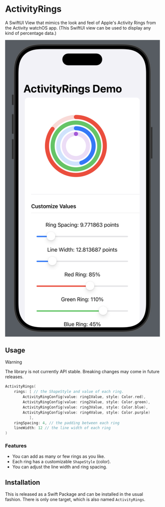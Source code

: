 # ActivityRings

A SwiftUI View that mimics the look and feel of Apple's Activity Rings from the Activity watchOS app. (This SwiftUI view can be used to display any kind of percentage data.)

![Example Image](https://github.com/DandyLyons/ActivityRings/blob/main/Example.png?raw=true)

## Usage
> [!WARNING]
> The library is not currently API stable. Breaking changes may come in future releases.

```swift
ActivityRings(
    rings: [ // the ShapeStyle and value of each ring.
        ActivityRingConfig(value: ring1Value, style: Color.red),
        ActivityRingConfig(value: ring2Value, style: Color.green),
        ActivityRingConfig(value: ring3Value, style: Color.blue),
        ActivityRingConfig(value: ring4Value, style: Color.purple)
           ],
    ringSpacing: 4, // the padding between each ring
    lineWidth: 12 // the line width of each ring
)
```
### Features
- You can add as many or few rings as you like.
- Each ring has a customizable `ShapeStyle` (color).
- You can adjust the line width and ring spacing.

## Installation
This is released as a Swift Package and can be installed in the usual fashion. There is only one target, which is also named `ActivityRings`. 
